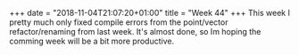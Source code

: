 +++
date = "2018-11-04T21:07:20+01:00"
title = "Week 44"
+++
This week I pretty much only fixed compile errors from the point/vector refactor/renaming from last week. It's almost done, so Im hoping the comming week will be a bit more productive.
